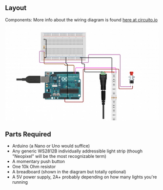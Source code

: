 ## Layout

Components: More info about the wiring diagram is found [here at circuito.io](https://www.circuito.io/app?components=512,11021,12027,942700)

![Circuit Diagram](./Circuit_Diagram.png)

## Parts Required

-   Arduino (a Nano or Uno would suffice)
-   Any generic WS2812B individually addressible light strip (though "Neopixel" will be the most recognizable term)
-   A momentary push button
-   One 10k Ohm resistor
-   A breadboard (shown in the diagram but totally optional)
-   A 5V power supply, 2A+ probably depending on how many lights you're running
